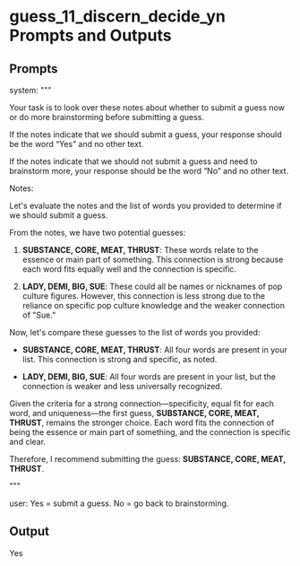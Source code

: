 # guess_11_discern_decide_yn Prompts and Outputs

## Prompts

system: ""”

Your task is to look over these notes about whether to submit a guess now or do more brainstorming before submitting a guess.

If the notes indicate that we should submit a guess, your response should be the word “Yes” and no other text.

If the notes indicate that we should not submit a guess and need to brainstorm more, your response should be the word “No” and no other text.

Notes:

Let's evaluate the notes and the list of words you provided to determine if we should submit a guess.

From the notes, we have two potential guesses:

1. **SUBSTANCE, CORE, MEAT, THRUST**: These words relate to the essence or main part of something. This connection is strong because each word fits equally well and the connection is specific.

2. **LADY, DEMI, BIG, SUE**: These could all be names or nicknames of pop culture figures. However, this connection is less strong due to the reliance on specific pop culture knowledge and the weaker connection of "Sue."

Now, let's compare these guesses to the list of words you provided:

- **SUBSTANCE, CORE, MEAT, THRUST**: All four words are present in your list. This connection is strong and specific, as noted.

- **LADY, DEMI, BIG, SUE**: All four words are present in your list, but the connection is weaker and less universally recognized.

Given the criteria for a strong connection—specificity, equal fit for each word, and uniqueness—the first guess, **SUBSTANCE, CORE, MEAT, THRUST**, remains the stronger choice. Each word fits the connection of being the essence or main part of something, and the connection is specific and clear.

Therefore, I recommend submitting the guess: **SUBSTANCE, CORE, MEAT, THRUST**.

"""

user: Yes = submit a guess. No = go back to brainstorming.

## Output

Yes

